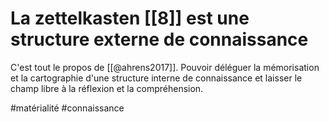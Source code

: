 # La zettelkasten [[8]] est une structure externe de connaissance

C'est tout le propos de [[@ahrens2017]]. Pouvoir déléguer la mémorisation et la cartographie d'une structure interne de connaissance et laisser le champ libre à la réflexion et la compréhension.

#matérialité #connaissance